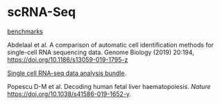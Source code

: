 # scRNA-Seq

[benchmarks](https://github.com/tabdelaal/scRNAseq_Benchmark/tree/snakemake_and_docker)

Abdelaal et al. A comparison of automatic cell identification methods for single-cell RNA sequencing data. Genome Biology (2019) 20:194,
https://doi.org/10.1186/s13059-019-1795-z

[Single cell RNA-seq data analysis bundle](https://github.com/haniffalab/FCA_liver).

Popescu D-M et al. Decoding human fetal liver haematopoiesis. *Nature*  https://doi.org/10.1038/s41586-019-1652-y.
